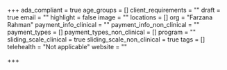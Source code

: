 +++
ada_compliant = true
age_groups = []
client_requirements = ""
draft = true
email = ""
highlight = false
image = ""
locations = []
org = "Farzana Rahman"
payment_info_clinical = ""
payment_info_non_clinical = ""
payment_types = []
payment_types_non_clinical = []
program = ""
sliding_scale_clinical = true
sliding_scale_non_clinical = true
tags = []
telehealth = "Not applicable"
website = ""

+++
